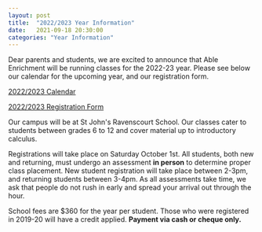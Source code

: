```yaml
---
layout: post
title:  "2022/2023 Year Information"
date:   2021-09-18 20:30:00
categories: "Year Information"
---
```


Dear parents and students, we are excited to announce that Able Enrichment will
be running classes for the 2022-23 year.  Please see below our calendar for the
upcoming year, and our registration form.

[2022/2023 Calendar](/docs/2022/calendar.pdf)

[2022/2023 Registration Form](/docs/2022/regform.pdf)

Our campus will be at St John's Ravenscourt School. Our classes cater to
students between grades 6 to 12 and cover material up to introductory calculus.

Registrations will take place on Saturday October 1st. All students, both new
and returning, must undergo an assessment **in person** to determine proper class
placement. New student registration will take place between 2-3pm, and
returning students between 3-4pm. As all assessments take time, we ask that
people do not rush in early and spread your arrival out through the hour.

School fees are $360 for the year per student. Those who were registered in
2019-20 will have a credit applied. **Payment via cash or cheque only.**
